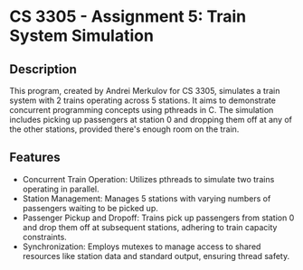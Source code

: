 # CS 3305 - Assignment 5: Train System Simulation
## Description
This program, created by Andrei Merkulov for CS 3305, simulates a train system with 2 trains operating across 5 stations. It aims to demonstrate concurrent programming concepts using pthreads in C. The simulation includes picking up passengers at station 0 and dropping them off at any of the other stations, provided there's enough room on the train.

## Features
- Concurrent Train Operation: Utilizes pthreads to simulate two trains operating in parallel.
- Station Management: Manages 5 stations with varying numbers of passengers waiting to be picked up.
- Passenger Pickup and Dropoff: Trains pick up passengers from station 0 and drop them off at subsequent stations, adhering to train capacity constraints.
- Synchronization: Employs mutexes to manage access to shared resources like station data and standard output, ensuring thread safety.
